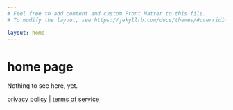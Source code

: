 ```yaml
---
# Feel free to add content and custom Front Matter to this file.
# To modify the layout, see https://jekyllrb.com/docs/themes/#overriding-theme-defaults

layout: home
---
```


home page
=========

Nothing to see here, yet.

[privacy policy](privacy) | [terms of service](tos)
